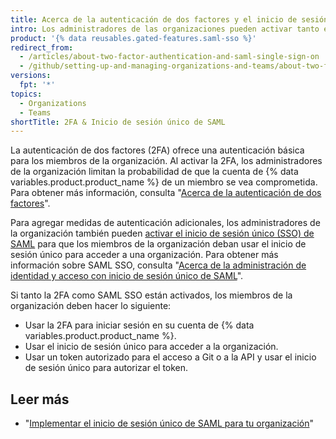 ```yaml
---
title: Acerca de la autenticación de dos factores y el inicio de sesión único de SAML
intro: Los administradores de las organizaciones pueden activar tanto el inicio de sesión único de SAML como la autenticación de dos factores para agregar medidas de autenticación adicionales para sus miembros de la organización.
product: '{% data reusables.gated-features.saml-sso %}'
redirect_from:
  - /articles/about-two-factor-authentication-and-saml-single-sign-on
  - /github/setting-up-and-managing-organizations-and-teams/about-two-factor-authentication-and-saml-single-sign-on
versions:
  fpt: '*'
topics:
  - Organizations
  - Teams
shortTitle: 2FA & Inicio de sesión único de SAML
---
```


La autenticación de dos factores (2FA) ofrece una autenticación básica para los miembros de la organización. Al activar la 2FA, los administradores de la organización limitan la probabilidad de que la cuenta de {% data variables.product.product_name %} de un miembro se vea comprometida. Para obtener más información, consulta "[Acerca de la autenticación de dos factores](/articles/about-two-factor-authentication)".

Para agregar medidas de autenticación adicionales, los administradores de la organización también pueden [activar el inicio de sesión único (SSO) de SAML](/articles/enabling-and-testing-saml-single-sign-on-for-your-organization) para que los miembros de la organización deban usar el inicio de sesión único para acceder a una organización. Para obtener más información sobre SAML SSO, consulta "[Acerca de la administración de identidad y acceso con inicio de sesión único de SAML](/articles/about-identity-and-access-management-with-saml-single-sign-on)".

Si tanto la 2FA como SAML SSO están activados, los miembros de la organización deben hacer lo siguiente:
- Usar la 2FA para iniciar sesión en su cuenta de {% data variables.product.product_name %}.
- Usar el inicio de sesión único para acceder a la organización.
- Usar un token autorizado para el acceso a Git o a la API y usar el inicio de sesión único para autorizar el token.

## Leer más

- "[Implementar el inicio de sesión único de SAML para tu organización](/articles/enforcing-saml-single-sign-on-for-your-organization)"

